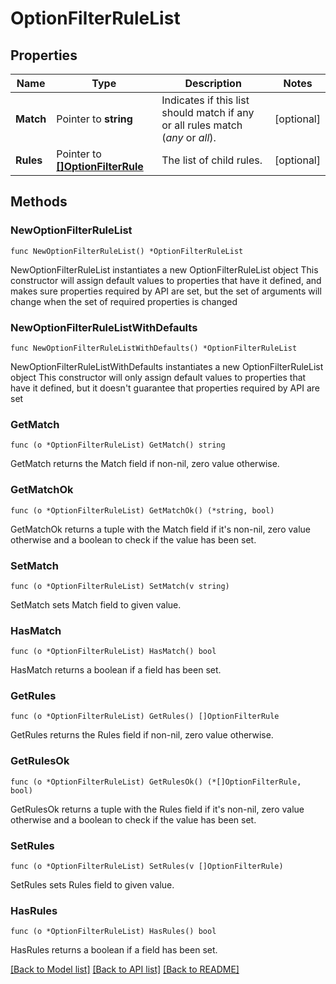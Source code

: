 # OptionFilterRuleList

## Properties

Name | Type | Description | Notes
------------ | ------------- | ------------- | -------------
**Match** | Pointer to **string** | Indicates if this list should match if any or all rules match (_any_ or _all_). | [optional] 
**Rules** | Pointer to [**[]OptionFilterRule**](OptionFilterRule.md) | The list of child rules. | [optional] 

## Methods

### NewOptionFilterRuleList

`func NewOptionFilterRuleList() *OptionFilterRuleList`

NewOptionFilterRuleList instantiates a new OptionFilterRuleList object
This constructor will assign default values to properties that have it defined,
and makes sure properties required by API are set, but the set of arguments
will change when the set of required properties is changed

### NewOptionFilterRuleListWithDefaults

`func NewOptionFilterRuleListWithDefaults() *OptionFilterRuleList`

NewOptionFilterRuleListWithDefaults instantiates a new OptionFilterRuleList object
This constructor will only assign default values to properties that have it defined,
but it doesn't guarantee that properties required by API are set

### GetMatch

`func (o *OptionFilterRuleList) GetMatch() string`

GetMatch returns the Match field if non-nil, zero value otherwise.

### GetMatchOk

`func (o *OptionFilterRuleList) GetMatchOk() (*string, bool)`

GetMatchOk returns a tuple with the Match field if it's non-nil, zero value otherwise
and a boolean to check if the value has been set.

### SetMatch

`func (o *OptionFilterRuleList) SetMatch(v string)`

SetMatch sets Match field to given value.

### HasMatch

`func (o *OptionFilterRuleList) HasMatch() bool`

HasMatch returns a boolean if a field has been set.

### GetRules

`func (o *OptionFilterRuleList) GetRules() []OptionFilterRule`

GetRules returns the Rules field if non-nil, zero value otherwise.

### GetRulesOk

`func (o *OptionFilterRuleList) GetRulesOk() (*[]OptionFilterRule, bool)`

GetRulesOk returns a tuple with the Rules field if it's non-nil, zero value otherwise
and a boolean to check if the value has been set.

### SetRules

`func (o *OptionFilterRuleList) SetRules(v []OptionFilterRule)`

SetRules sets Rules field to given value.

### HasRules

`func (o *OptionFilterRuleList) HasRules() bool`

HasRules returns a boolean if a field has been set.


[[Back to Model list]](../README.md#documentation-for-models) [[Back to API list]](../README.md#documentation-for-api-endpoints) [[Back to README]](../README.md)


